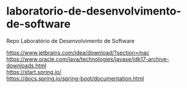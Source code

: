 # laboratorio-de-desenvolvimento-de-software
Repo Laboratório de Desenvolvimento de Software


https://www.jetbrains.com/idea/download/?section=mac
<br>https://www.oracle.com/java/technologies/javase/jdk17-archive-downloads.html
<br>https://start.spring.io/
<br>https://docs.spring.io/spring-boot/documentation.html
